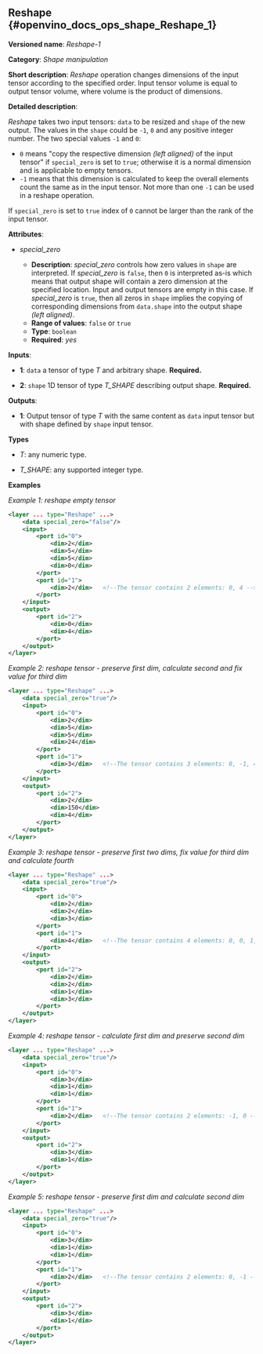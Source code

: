 ## Reshape <a name="Reshape"></a> {#openvino_docs_ops_shape_Reshape_1}

**Versioned name**: *Reshape-1*

**Category**: *Shape manipulation*

**Short description**: *Reshape* operation changes dimensions of the input tensor according to the specified order. Input tensor volume is equal to output tensor volume, where volume is the product of dimensions.

**Detailed description**:

*Reshape* takes two input tensors: `data` to be resized and `shape` of the new output. The values in the `shape` could be `-1`, `0` and any positive integer number. The two special values `-1` and `0`:
   * `0` means "copy the respective dimension *(left aligned)* of the input tensor" if `special_zero` is set to `true`; otherwise it is a normal dimension and is applicable to empty tensors.
   * `-1` means that this dimension is calculated to keep the overall elements count the same as in the input tensor. Not more than one `-1` can be used in a reshape operation.

If `special_zero` is set to `true` index of `0` cannot be larger than the rank of the input tensor.

**Attributes**:

* *special_zero*

  * **Description**: *special_zero* controls how zero values in `shape` are interpreted. If *special_zero* is `false`, then `0` is interpreted as-is which means that output shape will contain a zero dimension at the specified location. Input and output tensors are empty in this case. If *special_zero* is `true`, then all zeros in `shape` implies the copying of corresponding dimensions from `data.shape` into the output shape *(left aligned)*.
  * **Range of values**: `false` or `true`
  * **Type**: `boolean`
  * **Required**: *yes*

**Inputs**:

*   **1**: `data` a tensor of type *T* and arbitrary shape. **Required.**

*   **2**: `shape` 1D tensor of type *T_SHAPE* describing output shape. **Required.**

**Outputs**:

*   **1**: Output tensor of type *T* with the same content as `data` input tensor but with shape defined by `shape` input tensor.

**Types**

* *T*: any numeric type.

* *T_SHAPE*: any supported integer type.

**Examples**

*Example 1: reshape empty tensor*
```xml
<layer ... type="Reshape" ...>
    <data special_zero="false"/>
    <input>
        <port id="0">
            <dim>2</dim>
            <dim>5</dim>
            <dim>5</dim>
            <dim>0</dim>
        </port>
        <port id="1">
            <dim>2</dim>   <!--The tensor contains 2 elements: 0, 4 -->
        </port>
    </input>
    <output>
        <port id="2">
            <dim>0</dim>
            <dim>4</dim>
        </port>
    </output>
</layer>
```

*Example 2: reshape tensor - preserve first dim, calculate second and fix value for third dim*
```xml
<layer ... type="Reshape" ...>
    <data special_zero="true"/>
    <input>
        <port id="0">
            <dim>2</dim>
            <dim>5</dim>
            <dim>5</dim>
            <dim>24</dim>
        </port>
        <port id="1">
            <dim>3</dim>   <!--The tensor contains 3 elements: 0, -1, 4 -->
        </port>
    </input>
    <output>
        <port id="2">
            <dim>2</dim>
            <dim>150</dim>
            <dim>4</dim>
        </port>
    </output>
</layer>
```

*Example 3: reshape tensor - preserve first two dims, fix value for third dim and calculate fourth*
```xml
<layer ... type="Reshape" ...>
    <data special_zero="true"/>
    <input>
        <port id="0">
            <dim>2</dim>
            <dim>2</dim>
            <dim>3</dim>
        </port>
        <port id="1">
            <dim>4</dim>   <!--The tensor contains 4 elements: 0, 0, 1, -1 -->
        </port>
    </input>
    <output>
        <port id="2">
            <dim>2</dim>
            <dim>2</dim>
            <dim>1</dim>
            <dim>3</dim>
        </port>
    </output>
</layer>
```

*Example 4: reshape tensor - calculate first dim and preserve second dim*
```xml
<layer ... type="Reshape" ...>
    <data special_zero="true"/>
    <input>
        <port id="0">
            <dim>3</dim>
            <dim>1</dim>
            <dim>1</dim>
        </port>
        <port id="1">
            <dim>2</dim>   <!--The tensor contains 2 elements: -1, 0 -->
        </port>
    </input>
    <output>
        <port id="2">
            <dim>3</dim>
            <dim>1</dim>
        </port>
    </output>
</layer>
```

*Example 5: reshape tensor - preserve first dim and calculate second dim*
```xml
<layer ... type="Reshape" ...>
    <data special_zero="true"/>
    <input>
        <port id="0">
            <dim>3</dim>
            <dim>1</dim>
            <dim>1</dim>
        </port>
        <port id="1">
            <dim>2</dim>   <!--The tensor contains 2 elements: 0, -1 -->
        </port>
    </input>
    <output>
        <port id="2">
            <dim>3</dim>
            <dim>1</dim>
        </port>
    </output>
</layer>
```
